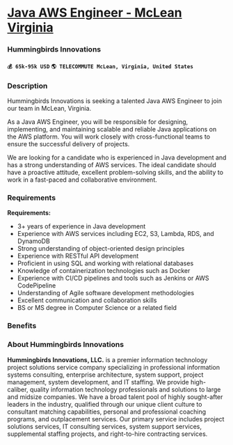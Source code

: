 # [Java AWS Engineer - McLean Virginia](https://www.remotewlb.com/apply/java-aws-engineer-mclean-virginia)  
### Hummingbirds Innovations  
#### `💰 65k-95k USD` `🌎 TELECOMMUTE McLean, Virginia, United States`  

### **Description**

Hummingbirds Innovations is seeking a talented Java AWS Engineer to join our team in McLean, Virginia.

As a Java AWS Engineer, you will be responsible for designing, implementing, and maintaining scalable and reliable Java applications on the AWS platform. You will work closely with cross-functional teams to ensure the successful delivery of projects.

We are looking for a candidate who is experienced in Java development and has a strong understanding of AWS services. The ideal candidate should have a proactive attitude, excellent problem-solving skills, and the ability to work in a fast-paced and collaborative environment.

###  **Requirements**

 **Requirements:**

  * 3+ years of experience in Java development
  * Experience with AWS services including EC2, S3, Lambda, RDS, and DynamoDB
  * Strong understanding of object-oriented design principles
  * Experience with RESTful API development
  * Proficient in using SQL and working with relational databases
  * Knowledge of containerization technologies such as Docker
  * Experience with CI/CD pipelines and tools such as Jenkins or AWS CodePipeline
  * Understanding of Agile software development methodologies
  * Excellent communication and collaboration skills
  * BS or MS degree in Computer Science or a related field

### **Benefits**

###  **About Hummingbirds Innovations**

 **Hummingbirds Innovations, LLC.** is a premier information technology project solutions service company specializing in professional information systems consulting, enterprise architecture, system support, project management, system development, and IT staffing. We provide high-caliber, quality information technology professionals and solutions to large and midsize companies. We have a broad talent pool of highly sought-after leaders in the industry, qualified through our unique client culture to consultant matching capabilities, personal and professional coaching programs, and outplacement services. Our primary service includes project solutions services, IT consulting services, system support services, supplemental staffing projects, and right-to-hire contracting services.

